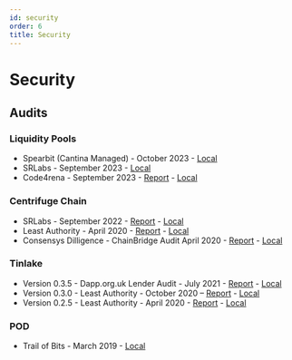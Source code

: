 ```yaml
---
id: security
order: 6
title: Security
---
```

# Security

## Audits

### Liquidity Pools
* Spearbit (Cantina Managed) - October 2023 - [Local](https://github.com/centrifuge/security/blob/main/audits/liquidity-pools/2023-10-Spearbit-Cantina-Managed.pdf)
* SRLabs - September 2023 - [Local](https://github.com/centrifuge/security/blob/main/audits/liquidity-pools/2023-09-SRLabs.pdf)
* Code4rena - September 2023 - [Report](https://code4rena.com/reports/2023-09-centrifuge) - [Local](https://github.com/centrifuge/security/blob/main/audits/liquidity-pools/2023-09-Code4rena.md)

### Centrifuge Chain
* SRLabs - September 2022 - [Report](https://securityresearchlabs.sharepoint.com/sites/Centrifuge/Freigegebene%20Dokumente/Forms/AllItems.aspx?id=%2Fsites%2FCentrifuge%2FFreigegebene%20Dokumente%2FGeneral%2F0%2Ddeliverables%2FSRL%2Dcentrifuge%5Fbaseline%5Fassurance%2Dreport%2Donline%2Dv2%2E3%2Epdf&parent=%2Fsites%2FCentrifuge%2FFreigegebene%20Dokumente%2FGeneral%2F0%2Ddeliverables&p=true&ga=1) - [Local](https://github.com/centrifuge/security/blob/main/audits/chain/SRLabs-baseline-report_2022.pdf)
* Least Authority - April 2020 - [Report](https://leastauthority.com/static/publications/LeastAuthority_Centrifuge_Chain_Audit_Report.pdf) - [Local](https://github.com/centrifuge/security/blob/main/audits/chain/LA-Centrifuge-Chain.pdf)
* Consensys Dilligence - ChainBridge Audit April 2020 - [Report](https://consensys.net/diligence/audits/private/adash47d-chainbridge/chainbridge-audit-2020-04.pdf) - [Local](https://github.com/centrifuge/security/blob/main/audits/chain/chainbridge-audit-2020-04.pdf)

### Tinlake
* Version 0.3.5 - Dapp.org.uk Lender Audit - July 2021 - [Report](https://dapp.org.uk/reports/tinlake.html) - [Local](https://github.com/centrifuge/security/blob/main/audits/tinlake/dapp-org-tinlake-lender.html)
* Version 0.3.0 - Least Authority - October 2020 – [Report](https://leastauthority.com/static/publications/LeastAuthority_Centrifuge_Tinlake_0.3.0_Audit_Report.pdf) - [Local](https://github.com/centrifuge/security/blob/main/audits/tinlake/LA-Tinlake-Audit-v0.3.0.pdf)
* Version 0.2.5 - Least Authority - April 2020 - [Report](https://leastauthority.com/static/publications/LeastAuthority_Centrifuge_Tinlake_Contracts_Actions_Audit_Report.pdf) - [Local](https://github.com/centrifuge/security/blob/main/audits/tinlake/LA-Tinlake-Audit-v0.2.5.pdf)

### POD
* Trail of Bits - March 2019 - [Local](https://github.com/centrifuge/security/blob/main/audits/node/Trail-of-Bits-Audit.pdf)